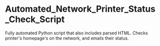 # Automated_Network_Printer_Status_Check_Script
Fully automated Python script that also includes parsed HTML. Checks printer's homepage's on the network, and emails their status. 
